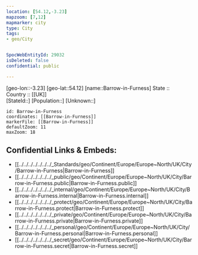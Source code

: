 ```yaml
---
location: [54.12,-3.23] 
mapzoom: [7,12] 
mapmarker: city 
type: City
tags:
- geo/City


SpocWebEntityId: 29032
isDeleted: false
confidential: public

---
```

[geo-lon::-3.23] 
[geo-lat::54.12] 
[name::Barrow-in-Furness] 
State ::  
Country :: [[UK]]  
[StateId::] 
[Population::] 
[Unknown::] 


```leaflet
id: Barrow-in-Furness
coordinates: [[Barrow-in-Furness]] 
markerFile: [[Barrow-in-Furness]] 
defaultZoom: 11 
maxZoom: 18
```


## Confidential Links & Embeds: 
- [[../../../../../../../_Standards/geo/Continent/Europe/Europe~North/UK/City/Barrow-in-Furness|Barrow-in-Furness]] 
- [[../../../../../../../_public/geo/Continent/Europe/Europe~North/UK/City/Barrow-in-Furness.public|Barrow-in-Furness.public]] 
- [[../../../../../../../_internal/geo/Continent/Europe/Europe~North/UK/City/Barrow-in-Furness.internal|Barrow-in-Furness.internal]] 
- [[../../../../../../../_protect/geo/Continent/Europe/Europe~North/UK/City/Barrow-in-Furness.protect|Barrow-in-Furness.protect]] 
- [[../../../../../../../_private/geo/Continent/Europe/Europe~North/UK/City/Barrow-in-Furness.private|Barrow-in-Furness.private]] 
- [[../../../../../../../_personal/geo/Continent/Europe/Europe~North/UK/City/Barrow-in-Furness.personal|Barrow-in-Furness.personal]] 
- [[../../../../../../../_secret/geo/Continent/Europe/Europe~North/UK/City/Barrow-in-Furness.secret|Barrow-in-Furness.secret]] 
